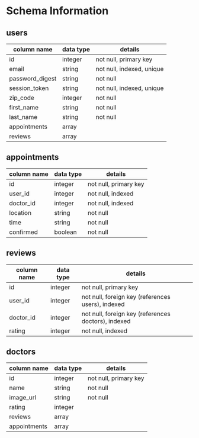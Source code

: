 # Schema Information

## users
column name     | data type | details
----------------|-----------|-----------------------
id              | integer   | not null, primary key
email           | string    | not null, indexed, unique
password_digest | string    | not null
session_token   | string    | not null, indexed, unique
zip_code        | integer   | not null
first_name      | string    | not null
last_name       | string    | not null
appointments    | array     |
reviews         | array     |

## appointments
column name | data type | details
------------|-----------|-----------------------
id          | integer   | not null, primary key
user_id     | integer   | not null, indexed
doctor_id   | integer   | not null, indexed
location    | string    | not null
time        | string    | not null
confirmed   | boolean   | not null


## reviews
column name | data type | details
------------|-----------|-----------------------
id          | integer   | not null, primary key
user_id     | integer   | not null, foreign key (references users), indexed
doctor_id   | integer   | not null, foreign key (references doctors), indexed
rating      | integer   | not null, indexed

## doctors
column name | data type | details
------------|-----------|-----------------------
id          | integer   | not null, primary key
name        | string    | not null
image_url   | string    | not null
rating      | integer   |
reviews     | array     |
appointments| array     |
